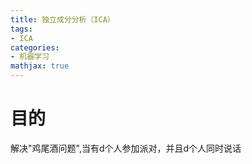 ```yaml
---
title: 独立成分分析（ICA）
tags: 
- ICA
categories:
- 机器学习
mathjax: true
---
```


# 目的
解决"鸡尾酒问题",当有d个人参加派对，并且d个人同时说话